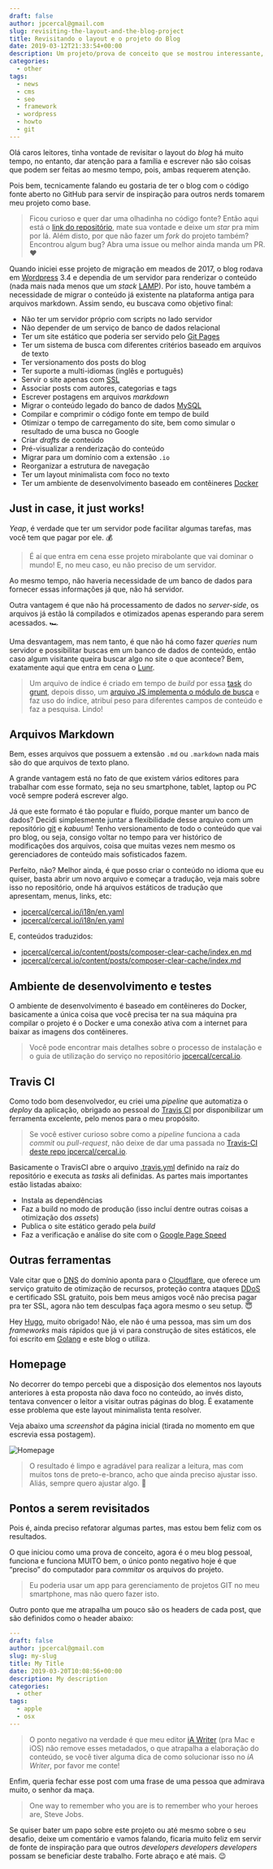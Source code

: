 ```yaml
---
draft: false
author: jpcercal@gmail.com
slug: revisiting-the-layout-and-the-blog-project
title: Revisitando o layout e o projeto do Blog
date: 2019-03-12T21:33:54+00:00
description: Um projeto/prova de conceito que se mostrou interessante, trata-se da migração de um site dinâmico escrito em PHP para um blog estático, sem custos com servidores e otimizado para a web. Confira alguns detalhes da implementação.
categories:
  - other
tags: 
  - news
  - cms
  - seo
  - framework
  - wordpress
  - howto
  - git
---
```


Olá caros leitores, tinha vontade de revisitar o layout do *blog* há muito tempo, no entanto, dar atenção para a família e escrever não são coisas que podem ser feitas ao mesmo tempo, pois, ambas requerem atenção. 

Pois bem, tecnicamente falando eu gostaria de ter o blog com o código fonte aberto no GitHub para servir de inspiração para outros nerds tomarem meu projeto como base.

> Ficou curioso e quer dar uma olhadinha no código fonte? Então aqui está o [link do repositório](https://github.com/jpcercal/cercal.io), mate sua vontade e deixe um *star* pra mim por lá. Além disto, por que não fazer um *fork* do projeto também? Encontrou algum bug? Abra uma issue ou melhor ainda manda um PR. ❤️

Quando iniciei esse projeto de migração em meados de 2017, o blog rodava em [Wordpress](https://wordpress.org/) 3.4 e dependia de um servidor para renderizar o conteúdo (nada mais nada menos que um *stack* [LAMP](https://www.ibm.com/cloud/learn/lamp-stack-explained)). Por isto, houve também a necessidade de migrar o conteúdo já existente na plataforma antiga para arquivos markdown. Assim sendo, eu buscava como objetivo final:

- Não ter um servidor próprio com scripts no lado servidor
- Não depender de um serviço de banco de dados relacional
- Ter um site estático que poderia ser servido pelo [Git Pages](https://pages.github.com/)
- Ter um sistema de busca com diferentes critérios baseado em arquivos de texto
- Ter versionamento dos posts do blog
- Ter suporte a multi-idiomas (inglês e português)
- Servir o site apenas com [SSL](https://www.cloudflare.com/learning/ssl/what-is-ssl/)
- Associar posts com autores, categorias e tags
- Escrever postagens em arquivos *markdown* 
- Migrar o conteúdo legado do banco de dados [MySQL](https://www.mysql.com/)
- Compilar e comprimir o código fonte em tempo de build
- Otimizar o tempo de carregamento do site, bem como simular o resultado de uma busca no Google
- Criar *drafts* de conteúdo
- Pré-visualizar a renderização do conteúdo
- Migrar para um domínio com a extensão `.io`
- Reorganizar a estrutura de navegação
- Ter um layout minimalista com foco no texto
- Ter um ambiente de desenvolvimento baseado em contêineres [Docker](https://www.docker.com/) 

## Just in case, it just works!

*Yeap*, é verdade que ter um servidor pode facilitar algumas tarefas, mas você tem que pagar por ele. 💰

> É aí que entra em cena esse projeto mirabolante que vai dominar o mundo! E, no meu caso, eu não preciso de um servidor. 

Ao mesmo tempo, não haveria necessidade de um banco de dados para fornecer essas informações já que, não há servidor.

Outra vantagem é que não há processamento de dados no *server-side*, os arquivos já estão lá compilados e otimizados apenas esperando para serem acessados. 🏎

Uma desvantagem, mas nem tanto, é que não há como fazer *queries* num servidor e possibilitar buscas em um banco de dados de conteúdo, então caso algum visitante queira buscar algo no site o que acontece? Bem, exatamente aqui que entra em cena o [Lunr](https://lunrjs.com/).

> Um arquivo de índice é criado em tempo de *build* por essa [task](https://github.com/jpcercal/cercal.io/blob/master/grunt-custom/lunr.js) do [grunt](https://gruntjs.com/), depois disso, um [arquivo JS implementa o módulo de busca](https://github.com/jpcercal/cercal.io/blob/master/assets/js/search.js) e faz uso do índice, atribuí peso para diferentes campos de conteúdo e faz a pesquisa. Lindo!

## Arquivos Markdown

Bem, esses arquivos que possuem a extensão `.md` ou `.markdown` nada mais são do que arquivos de texto plano.

A grande vantagem está no fato de que existem vários editores para trabalhar com esse formato, seja no seu smartphone, tablet, laptop ou PC você sempre poderá escrever algo.

Já que este formato é tão popular e fluído, porque manter um banco de dados? Decidi simplesmente juntar a flexibilidade desse arquivo com um repositório [git](https://git-scm.com/) e *kabuum*! Tenho versionamento de todo o conteúdo que vai pro blog, ou seja, consigo voltar no tempo para ver histórico de modificações dos arquivos, coisa que muitas vezes nem mesmo os gerenciadores de conteúdo mais sofisticados fazem.

Perfeito, não? Melhor ainda, é que posso criar o conteúdo no idioma que eu quiser, basta abrir um novo arquivo e começar a tradução, veja mais sobre isso no repositório, onde há arquivos estáticos de tradução que apresentam, menus, links, etc:

- [jpcercal/cercal.io/i18n/en.yaml](https://github.com/jpcercal/cercal.io/blob/master/i18n/en.yaml)
- [jpcercal/cercal.io/i18n/en.yaml](https://github.com/jpcercal/cercal.io/blob/master/i18n/en.yaml)

E, conteúdos traduzidos:

- [jpcercal/cercal.io/content/posts/composer-clear-cache/index.en.md](https://github.com/jpcercal/cercal.io/blob/master/content/posts/composer-clear-cache/index.en.md)
- [jpcercal/cercal.io/content/posts/composer-clear-cache/index.md](https://github.com/jpcercal/cercal.io/blob/master/content/posts/composer-clear-cache/index.md)

## Ambiente de desenvolvimento e testes

O ambiente de desenvolvimento é baseado em contêineres do Docker, basicamente a única coisa que você precisa ter na sua máquina pra compilar o projeto é o Docker e uma conexão ativa com a internet para baixar as imagens dos contêineres. 

> Você pode encontrar mais detalhes sobre o processo de instalação  e o guia de utilização do serviço no repositório [jpcercal/cercal.io](https://github.com/jpcercal/cercal.io/).

## Travis CI

Como todo bom desenvolvedor, eu criei uma *pipeline* que automatiza o *deploy* da aplicação, obrigado ao pessoal do [Travis CI](https://docs.travis-ci.com/user/for-beginners/) por disponibilizar um ferramenta excelente, pelo menos para o meu propósito.

> Se você estiver curioso sobre como a *pipeline* funciona a cada *commit* ou *pull-request*, não deixe de dar uma passada no [Travis-CI deste repo jpcercal/cercal.io](https://travis-ci.org/jpcercal/cercal.io).

Basicamente o TravisCI abre o arquivo [.travis.yml](https://github.com/jpcercal/cercal.io/blob/master/.travis.yml) definido na raíz do repositório e executa as *tasks* ali definidas. As partes mais importantes estão listadas abaixo:

- Instala as dependências
- Faz a build no modo de produção (isso incluí dentre outras coisas a otimização dos *assets*)
- Publica o site estático gerado pela *build*
- Faz a verificação e análise do site com o [Google Page Speed](https://developers.google.com/speed/pagespeed/insights/)

## Outras ferramentas

Vale citar que o [DNS](https://www.cloudflare.com/learning/dns/what-is-dns/) do domínio aponta para o [Cloudflare](https://www.cloudflare.com/), que oferece um serviço gratuito de otimização de recursos, proteção contra ataques [DDoS](https://www.cloudflare.com/learning/ddos/what-is-a-ddos-attack/) e certificado SSL gratuito, pois bem meus amigos você não precisa pagar pra ter SSL, agora não tem desculpas faça agora mesmo o seu setup. 😇

Hey [Hugo](https://gohugo.io/), muito obrigado! Não, ele não é uma pessoa, mas sim um dos *frameworks* mais rápidos que já vi para construção de sites estáticos, ele foi escrito em [Golang](https://golang.org/) e este blog o utiliza.

## Homepage

No decorrer do tempo percebi que a disposição dos elementos nos layouts anteriores à esta proposta não dava foco no conteúdo, ao invés disto, tentava convencer o leitor a visitar outras páginas do blog. É exatamente esse problema que este layout minimalista tenta resolver.

Veja abaixo uma *screenshot* da página inicial (tirada no momento em que escrevia essa postagem).

![Homepage](homepage.png)

> O resultado é limpo e agradável para realizar a leitura, mas com muitos tons de preto-e-branco, acho que ainda preciso ajustar isso. Aliás, sempre quero ajustar algo. 🚀

## Pontos a serem revisitados

Pois é, ainda preciso refatorar algumas partes, mas estou bem feliz com os resultados.

O que iniciou como uma prova de conceito, agora é o meu blog pessoal, funciona e funciona MUITO bem, o único ponto negativo hoje é que “preciso” do computador para *commitar* os arquivos do projeto.

> Eu poderia usar um app para gerenciamento de projetos GIT no meu smartphone, mas não quero fazer isto. 

Outro ponto que me atrapalha um pouco são os headers de cada post, que são definidos como o header abaixo:

```yaml
---
draft: false
author: jpcercal@gmail.com
slug: my-slug
title: My Title
date: 2019-03-20T10:08:56+00:00
description: My description
categories:
  - other
tags: 
  - apple
  - osx
---
```

> O ponto negativo na verdade é que meu editor [iA Writer](https://ia.net/writer) (pra Mac e iOS) não remove esses metadados, o que atrapalha a elaboração do conteúdo, se você tiver alguma dica de como solucionar isso no *iA Writer*, por favor me conte!

Enfim, queria fechar esse post com uma frase de uma pessoa que admirava muito, o senhor da maça.

> One way to remember who you are is to remember who your heroes are, Steve Jobs.

Se quiser bater um papo sobre este projeto ou até mesmo sobre o seu desafio, deixe um comentário e vamos falando, ficaria muito feliz em servir de fonte de inspiração para que outros *developers developers developers* possam se beneficiar deste trabalho. Forte abraço e até mais. 😉
